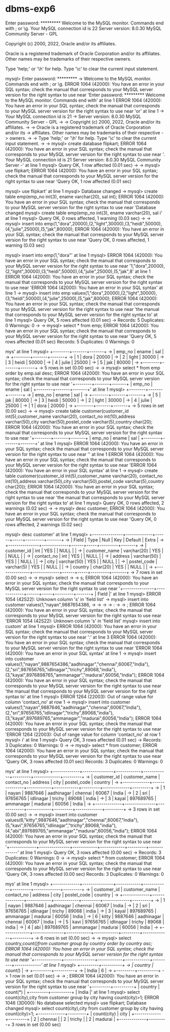 # dbms-exp6
Enter password: *********
Welcome to the MySQL monitor.  Commands end with ; or \g.
Your MySQL connection id is 22
Server version: 8.0.30 MySQL Community Server - GPL

Copyright (c) 2000, 2022, Oracle and/or its affiliates.

Oracle is a registered trademark of Oracle Corporation and/or its
affiliates. Other names may be trademarks of their respective
owners.

Type 'help;' or '\h' for help. Type '\c' to clear the current input statement.

mysql> Enter password: *********
    -> Welcome to the MySQL monitor.  Commands end with ; or \g.
ERROR 1064 (42000): You have an error in your SQL syntax; check the manual that corresponds to your MySQL server version for the right syntax to use near 'Enter password: *********
Welcome to the MySQL monitor.  Commands end with' at line 1
ERROR 1064 (42000): You have an error in your SQL syntax; check the manual that corresponds to your MySQL server version for the right syntax to use near 'or' at line 1
    -> Your MySQL connection id is 21
    -> Server version: 8.0.30 MySQL Community Server - GPL
    ->
    -> Copyright (c) 2000, 2022, Oracle and/or its affiliates.
    ->
    -> Oracle is a registered trademark of Oracle Corporation and/or its
    -> affiliates. Other names may be trademarks of their respective
    -> owners.
    ->
    -> Type 'help;' or '\h' for help. Type '\c' to clear the current input statement.
    ->
    -> mysql> create database flipkart;
ERROR 1064 (42000): You have an error in your SQL syntax; check the manual that corresponds to your MySQL server version for the right syntax to use near '.
Your MySQL connection id is 21
Server version: 8.0.30 MySQL Community Server -' at line 1
mysql> Query OK, 1 row affected (0.01 sec)
    ->
    -> mysql> use flipkart;
ERROR 1064 (42000): You have an error in your SQL syntax; check the manual that corresponds to your MySQL server version for the right syntax to use near 'Query OK, 1 row affected (0.01 sec)

mysql> use flipkart' at line 1
mysql> Database changed
    -> mysql> create table emp(emp_no int(3), ename varchar(20), sal int);
ERROR 1064 (42000): You have an error in your SQL syntax; check the manual that corresponds to your MySQL server version for the right syntax to use near 'Database changed
mysql> create table emp(emp_no int(3), ename varchar(20), sal i' at line 1
mysql> Query OK, 0 rows affected, 1 warning (0.03 sec)
    ->
    -> mysql> insert into emp(1,"dora",20000),(2,"light",30000),(3,"heidi",50000),(4,"julie",25000),(5,"jak",80000);
ERROR 1064 (42000): You have an error in your SQL syntax; check the manual that corresponds to your MySQL server version for the right syntax to use near 'Query OK, 0 rows affected, 1 warning (0.03 sec)

mysql> insert into emp(1,"dora"' at line 1
mysql> ERROR 1064 (42000): You have an error in your SQL syntax; check the manual that corresponds to your MySQL server version for the right syntax to use near '1,"dora",20000),(2,"light",30000),(3,"heidi",50000),(4,"julie",25000),(5,"jak",8' at line 1
ERROR 1064 (42000): You have an error in your SQL syntax; check the manual that corresponds to your MySQL server version for the right syntax to use near 'ERROR 1064 (42000): You have an error in your SQL syntax' at line 1
    -> mysql> insert into emp values(1,"dora",20000),(2,"light",30000),(3,"heidi",50000),(4,"julie",25000),(5,"jak",80000);
ERROR 1064 (42000): You have an error in your SQL syntax; check the manual that corresponds to your MySQL server version for the right syntax to use near 'the manual that corresponds to your MySQL server version for the right syntax to' at line 1
mysql> Query OK, 5 rows affected (0.01 sec)
    -> Records: 5  Duplicates: 0  Warnings: 0
    ->
    -> mysql> select * from emp;
ERROR 1064 (42000): You have an error in your SQL syntax; check the manual that corresponds to your MySQL server version for the right syntax to use near 'Query OK, 5 rows affected (0.01 sec)
Records: 5  Duplicates: 0  Warnings: 0

mys' at line 1
mysql> +--------+-------+-------+
    -> | emp_no | ename | sal   |
    -> +--------+-------+-------+
    -> |      1 | dora  | 20000 |
    -> |      2 | light | 30000 |
    -> |      3 | heidi | 50000 |
    -> |      4 | julie | 25000 |
    -> |      5 | jak   | 80000 |
    -> +--------+-------+-------+
    -> 5 rows in set (0.00 sec)
    ->
    -> mysql> select * from emp order by emp.sal desc;
ERROR 1064 (42000): You have an error in your SQL syntax; check the manual that corresponds to your MySQL server version for the right syntax to use near '+--------+-------+-------+
| emp_no | ename | sal   |
+--------+-------+-------+' at line 1
mysql> +--------+-------+-------+
    -> | emp_no | ename | sal   |
    -> +--------+-------+-------+
    -> |      5 | jak   | 80000 |
    -> |      3 | heidi | 50000 |
    -> |      2 | light | 30000 |
    -> |      4 | julie | 25000 |
    -> |      1 | dora  | 20000 |
    -> +--------+-------+-------+
    -> 5 rows in set (0.00 sec)
    ->
    -> mysql> create table customer(customer_id int(5),customer_name varchar(20), contact_no int(10),address varchar(50),city varchar(50),postel_code varchar(5),country char(20);
ERROR 1064 (42000): You have an error in your SQL syntax; check the manual that corresponds to your MySQL server version for the right syntax to use near '+--------+-------+-------+
| emp_no | ename | sal   |
+--------+-------+-------+' at line 1
mysql> ERROR 1064 (42000): You have an error in your SQL syntax; check the manual that corresponds to your MySQL server version for the right syntax to use near '' at line 1
ERROR 1064 (42000): You have an error in your SQL syntax; check the manual that corresponds to your MySQL server version for the right syntax to use near 'ERROR 1064 (42000): You have an error in your SQL syntax' at line 1
    -> mysql> create table customer(customer_id int(5),customer_name varchar(20), contact_no int(10),address varchar(50),city varchar(50),postel_code varchar(5),country char(20));
ERROR 1064 (42000): You have an error in your SQL syntax; check the manual that corresponds to your MySQL server version for the right syntax to use near 'the manual that corresponds to your MySQL server version for the right syntax to' at line 1
mysql> Query OK, 0 rows affected, 2 warnings (0.02 sec)
    ->
    -> mysql> desc customer;
ERROR 1064 (42000): You have an error in your SQL syntax; check the manual that corresponds to your MySQL server version for the right syntax to use near 'Query OK, 0 rows affected, 2 warnings (0.02 sec)

mysql> desc customer' at line 1
mysql> +---------------+-------------+------+-----+---------+-------+
    -> | Field         | Type        | Null | Key | Default | Extra |
    -> +---------------+-------------+------+-----+---------+-------+
    -> | customer_id   | int         | YES  |     | NULL    |       |
    -> | customer_name | varchar(20) | YES  |     | NULL    |       |
    -> | contact_no    | int         | YES  |     | NULL    |       |
    -> | address       | varchar(50) | YES  |     | NULL    |       |
    -> | city          | varchar(50) | YES  |     | NULL    |       |
    -> | postel_code   | varchar(5)  | YES  |     | NULL    |       |
    -> | country       | char(20)    | YES  |     | NULL    |       |
    -> +---------------+-------------+------+-----+---------+-------+
    -> 7 rows in set (0.00 sec)
    ->
    -> mysql> select
    ->     -> s;
ERROR 1064 (42000): You have an error in your SQL syntax; check the manual that corresponds to your MySQL server version for the right syntax to use near '+---------------+-------------+------+-----+---------+-------+
| Field         |' at line 1
mysql> ERROR 1054 (42S22): Unknown column 's' in 'field list'
    -> mysql> insert into customer values(1,"nayan",9887654386,
    ->     ->
    ->     -> :
    ->     -> ;
ERROR 1064 (42000): You have an error in your SQL syntax; check the manual that corresponds to your MySQL server version for the right syntax to use near 'ERROR 1054 (42S22): Unknown column 's' in 'field list'
mysql> insert into custom' at line 1
mysql> ERROR 1064 (42000): You have an error in your SQL syntax; check the manual that corresponds to your MySQL server version for the right syntax to use near ':' at line 3
ERROR 1064 (42000): You have an error in your SQL syntax; check the manual that corresponds to your MySQL server version for the right syntax to use near 'ERROR 1064 (42000): You have an error in your SQL syntax' at line 1
    -> mysql> insert into customer values(1,"nayan",9887654386,"aadhinagar","chennai",60067,"India"),(2,"sri",987656765,"idlinagar","trichy",89068,"india"),(3,"kayal",8976898765,"ammanagar","madurai",60056,"India");
ERROR 1064 (42000): You have an error in your SQL syntax; check the manual that corresponds to your MySQL server version for the right syntax to use near 'the manual that corresponds to your MySQL server version for the right syntax to' at line 1
mysql> ERROR 1264 (22003): Out of range value for column 'contact_no' at row 1
    -> mysql> insert into customer values(1,"nayan",9887646,"aadhinagar","chennai",60067,"India"),(2,"sri",97656765,"idlinagar","trichy",89068,"india"),(3,"kayal",897689765,"ammanagar","madurai",60056,"India");
ERROR 1064 (42000): You have an error in your SQL syntax; check the manual that corresponds to your MySQL server version for the right syntax to use near 'ERROR 1264 (22003): Out of range value for column 'contact_no' at row 1
mysql> i' at line 1
mysql> Query OK, 3 rows affected (0.01 sec)
    -> Records: 3  Duplicates: 0  Warnings: 0
    ->
    -> mysql> select * from customer;
ERROR 1064 (42000): You have an error in your SQL syntax; check the manual that corresponds to your MySQL server version for the right syntax to use near 'Query OK, 3 rows affected (0.01 sec)
Records: 3  Duplicates: 0  Warnings: 0

mys' at line 1
mysql> +-------------+---------------+------------+------------+---------+-------------+---------+
    -> | customer_id | customer_name | contact_no | address    | city    | postel_code | country |
    -> +-------------+---------------+------------+------------+---------+-------------+---------+
    -> |           1 | nayan         |    9887646 | aadhinagar | chennai | 60067       | India   |
    -> |           2 | sri           |   97656765 | idlinagar  | trichy  | 89068       | india   |
    -> |           3 | kayal         |  897689765 | ammanagar  | madurai | 60056       | India   |
    -> +-------------+---------------+------------+------------+---------+-------------+---------+
    -> 3 rows in set (0.00 sec)
    ->
    -> mysql> insert into customer values(6,"kitty",9887646,"aadhinagar","chennai",60067,"India"),(5,"kavi",97656765,"idlinagar","trichy",89068,"india"),(4,"abi",897689765,"ammanagar","madurai",60056,"India");
ERROR 1064 (42000): You have an error in your SQL syntax; check the manual that corresponds to your MySQL server version for the right syntax to use near '+-------------+---------------+------------+------------+---------+-------------' at line 1
mysql> Query OK, 3 rows affected (0.00 sec)
    -> Records: 3  Duplicates: 0  Warnings: 0
    ->
    -> mysql> select * from customer;
ERROR 1064 (42000): You have an error in your SQL syntax; check the manual that corresponds to your MySQL server version for the right syntax to use near 'Query OK, 3 rows affected (0.00 sec)
Records: 3  Duplicates: 0  Warnings: 0

mys' at line 1
mysql> +-------------+---------------+------------+------------+---------+-------------+---------+
    -> | customer_id | customer_name | contact_no | address    | city    | postel_code | country |
    -> +-------------+---------------+------------+------------+---------+-------------+---------+
    -> |           1 | nayan         |    9887646 | aadhinagar | chennai | 60067       | India   |
    -> |           2 | sri           |   97656765 | idlinagar  | trichy  | 89068       | india   |
    -> |           3 | kayal         |  897689765 | ammanagar  | madurai | 60056       | India   |
    -> |           6 | kitty         |    9887646 | aadhinagar | chennai | 60067       | India   |
    -> |           5 | kavi          |   97656765 | idlinagar  | trichy  | 89068       | india   |
    -> |           4 | abi           |  897689765 | ammanagar  | madurai | 60056       | India   |
    -> +-------------+---------------+------------+------------+---------+-------------+---------+
    -> 6 rows in set (0.00 sec)
    ->
    -> mysql> select country,count(*)from customer group by country order by country asc;
ERROR 1064 (42000): You have an error in your SQL syntax; check the manual that corresponds to your MySQL server version for the right syntax to use near '+-------------+---------------+------------+------------+---------+-------------' at line 1
mysql> +---------+----------+
    -> | country | count(*) |
    -> +---------+----------+
    -> | India   |        6 |
    -> +---------+----------+
    -> 1 row in set (0.01 sec)
    ->
    -> ;
ERROR 1064 (42000): You have an error in your SQL syntax; check the manual that corresponds to your MySQL server version for the right syntax to use near '+---------+----------+
| country | count(*) |
+---------+----------+
| India   |' at line 1
mysql> select count(city),city from customer group by city having count(city)>1;
ERROR 1046 (3D000): No database selected
mysql> use flipkart;
Database changed
mysql> select count(city),city from customer group by city having count(city)>1;
+-------------+---------+
| count(city) | city    |
+-------------+---------+
|           2 | chennai |
|           2 | trichy  |
|           2 | madurai |
+-------------+---------+
3 rows in set (0.00 sec)
